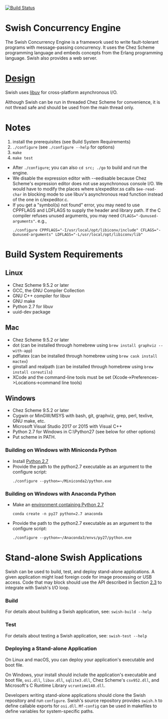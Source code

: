 [![Build Status](https://travis-ci.org/becls/swish.svg?branch=master)](https://travis-ci.org/becls/swish)

# Swish Concurrency Engine

The Swish Concurrency Engine is a framework used to write
fault-tolerant programs with message-passing concurrency. It uses the
Chez Scheme programming language and embeds concepts from the Erlang
programming language. Swish also provides a web server.

# [Design](https://becls.github.io/swish/swish.pdf)

Swish uses [libuv](http://libuv.org) for cross-platform asynchronous
I/O.

Although Swish can be run in threaded Chez Scheme for convenience, it
is not thread safe and should be used from the main thread only.

# Notes

1. install the prerequisites (see Build System Requirements)
2. `./configure` (see `./configure --help` for options)
3. `make`
4. `make test`

- After `./configure`; you can also `cd src; ./go` to build and run the engine.
- We disable the expression editor with --eedisable because Chez Scheme's
  expression editor does not use asynchronous console I/O. We would
  have to modify the places where s/expeditor.ss calls `$ee-read-char`
  in blocking mode to use libuv's asynchronous read function instead
  of the one in c/expeditor.c.
- If you get a "symbol(s) not found" error, you may need to use CPPFLAGS
  and LDFLAGS to supply the header and library path. If the C compiler
  refuses unused arguments, you may need
  `CFLAGS="-Qunused-arguments"`. e.g.,
  ```
  ./configure CPPFLAGS="-I/usr/local/opt/libiconv/include" CFLAGS="-Qunused-arguments" LDFLAGS="-L/usr/local/opt/libiconv/lib"
  ```

# Build System Requirements

## Linux

- Chez Scheme 9.5.2 or later
- GCC, the GNU Compiler Collection
- GNU C++ compiler for libuv
- GNU make
- Python 2.7 for libuv
- uuid-dev package

## Mac

- Chez Scheme 9.5.2 or later
- dot (can be installed through homebrew using `brew install graphviz --with-app`)
- pdflatex (can be installed through homebrew using `brew cask install mactex`)
- ginstall and realpath (can be installed through homebrew using `brew install coreutils`)
- XCode and the command-line tools must be set (Xcode->Preferences->Locations->command line tools)

## Windows

- Chez Scheme 9.5.2 or later
- Cygwin or MinGW/MSYS with bash, git, graphviz, grep, perl, texlive,
  GNU make, etc.
- Microsoft Visual Studio 2017 or 2015 with Visual C++
- Python 2.7 for Windows in C:\Python27 (see below for other options)
- Put scheme in PATH.

### Building on Windows with Miniconda Python

- Install [Python 2.7](https://conda.io/miniconda.html)
- Provide the path to the python2.7 executable as an argument to the configure script:
  ```
  ./configure --python=~/Miniconda2/python.exe
  ```

### Building on Windows with Anaconda Python

- Make an [environment containing Python 2.7](https://conda.io/docs/user-guide/tasks/manage-python.html#installing-a-different-version-of-python)

  `conda create -n py27 python=2.7 anaconda`

- Provide the path to the python2.7 executable as an argument to the configure script:
  ```
  ./configure --python=~/Anaconda3/envs/py27/python.exe
  ```

# Stand-alone Swish Applications

Swish can be used to build, test, and deploy stand-alone
applications. A given application might load foreign code for image
processing or USB access. Code that may block should use the API
described in Section
[2.3](https://becls.github.io/swish/swish.pdf#section.2.3) to
integrate with Swish's I/O loop.

### Build

For details about building a Swish application, see:
`swish-build --help`

### Test

For details about testing a Swish application, see:
`swish-test --help`

### Deploying a Stand-alone Application

On Linux and macOS, you can deploy your application's executable and
boot file.

On Windows, your install should include the application's executable
and boot file, `osi.dll`, `libuv.dll`, `sqlite3.dll`, Chez Scheme's
`csv952.dll`, and Microsoft's C Runtime Library `vcruntime140.dll`.

Developers writing stand-alone applications should clone the Swish
repository and run `configure`.  Swish's source repository provides
`swish.h` to define callable exports for `osi.dll`. `Mf-config` can be
used in makefiles to define variables for system-specific paths.
